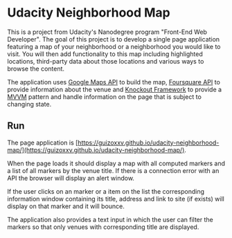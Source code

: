 # Udacity Neighborhood Map

This is a project from Udacity's Nanodegree program "Front-End Web Developer". The goal of this project is to develop a single page application featuring a map of your neighborhood or a neighborhood you would like to visit. You will then add functionality to this map including highlighted locations, third-party data about those locations and various ways to browse the content.

The application uses [Google Maps API](https://developers.google.com/maps/) to build the map, [Foursquare API](https://developer.foursquare.com/) to provide information about the venue and [Knockout Framework](http://knockoutjs.com/) to provide a [MVVM](https://en.wikipedia.org/wiki/Model%E2%80%93view%E2%80%93viewmodel) pattern and handle information on the page that is subject to changing state.

## Run

The page application is [https://guizoxxv.github.io/udacity-neighborhood-map/](https://guizoxxv.github.io/udacity-neighborhood-map/).

When the page loads it should display a map with all computed markers and a list of all markers by the venue title. If there is a connection error with an API the browser will display an alert window.

If the user clicks on an marker or a item on the list the corresponding information window containing its title, address and link to site (if exists) will display on that marker and it will bounce.

The application also provides a text input in which the user can filter the markers so that only venues with corresponding title are displayed.
